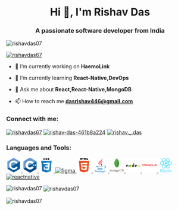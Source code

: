 <h1 align="center">Hi 👋, I'm Rishav Das</h1>
<h3 align="center">A passionate software developer from India</h3>

<p align="left"> <img src="https://komarev.com/ghpvc/?username=rishavdas07&label=Profile%20views&color=0e75b6&style=flat" alt="rishavdas07" /> </p>

<p align="left"> <a href="https://twitter.com/rishavdas67" target="blank"><img src="https://img.shields.io/twitter/follow/rishavdas67?logo=twitter&style=for-the-badge" alt="rishavdas67" /></a> </p>

- 🔭 I’m currently working on **HaemoLink**

- 🌱 I’m currently learning **React-Native,DevOps**

- 💬 Ask me about **React,React-Native,MongoDB**

- 📫 How to reach me **dasrishav446@gmail.com**

<h3 align="left">Connect with me:</h3>
<p align="left">
<a href="https://twitter.com/rishavdas67" target="blank"><img align="center" src="https://raw.githubusercontent.com/rahuldkjain/github-profile-readme-generator/master/src/images/icons/Social/twitter.svg" alt="rishavdas67" height="30" width="40" /></a>
<a href="https://linkedin.com/in/rishav-das-461b8a224" target="blank"><img align="center" src="https://raw.githubusercontent.com/rahuldkjain/github-profile-readme-generator/master/src/images/icons/Social/linked-in-alt.svg" alt="rishav-das-461b8a224" height="30" width="40" /></a>
<a href="https://instagram.com/rishav._.das" target="blank"><img align="center" src="https://raw.githubusercontent.com/rahuldkjain/github-profile-readme-generator/master/src/images/icons/Social/instagram.svg" alt="rishav._.das" height="30" width="40" /></a>
</p>

<h3 align="left">Languages and Tools:</h3>
<p align="left"> <a href="https://www.cprogramming.com/" target="_blank" rel="noreferrer"> <img src="https://raw.githubusercontent.com/devicons/devicon/master/icons/c/c-original.svg" alt="c" width="40" height="40"/> </a> <a href="https://www.w3schools.com/cpp/" target="_blank" rel="noreferrer"> <img src="https://raw.githubusercontent.com/devicons/devicon/master/icons/cplusplus/cplusplus-original.svg" alt="cplusplus" width="40" height="40"/> </a> <a href="https://www.w3schools.com/css/" target="_blank" rel="noreferrer"> <img src="https://raw.githubusercontent.com/devicons/devicon/master/icons/css3/css3-original-wordmark.svg" alt="css3" width="40" height="40"/> </a> <a href="https://www.figma.com/" target="_blank" rel="noreferrer"> <img src="https://www.vectorlogo.zone/logos/figma/figma-icon.svg" alt="figma" width="40" height="40"/> </a> <a href="https://www.w3.org/html/" target="_blank" rel="noreferrer"> <img src="https://raw.githubusercontent.com/devicons/devicon/master/icons/html5/html5-original-wordmark.svg" alt="html5" width="40" height="40"/> </a> <a href="https://www.java.com" target="_blank" rel="noreferrer"> <img src="https://raw.githubusercontent.com/devicons/devicon/master/icons/java/java-original.svg" alt="java" width="40" height="40"/> </a> <a href="https://www.mongodb.com/" target="_blank" rel="noreferrer"> <img src="https://raw.githubusercontent.com/devicons/devicon/master/icons/mongodb/mongodb-original-wordmark.svg" alt="mongodb" width="40" height="40"/> </a> <a href="https://nodejs.org" target="_blank" rel="noreferrer"> <img src="https://raw.githubusercontent.com/devicons/devicon/master/icons/nodejs/nodejs-original-wordmark.svg" alt="nodejs" width="40" height="40"/> </a> <a href="https://www.oracle.com/" target="_blank" rel="noreferrer"> <img src="https://raw.githubusercontent.com/devicons/devicon/master/icons/oracle/oracle-original.svg" alt="oracle" width="40" height="40"/> </a> <a href="https://reactjs.org/" target="_blank" rel="noreferrer"> <img src="https://raw.githubusercontent.com/devicons/devicon/master/icons/react/react-original-wordmark.svg" alt="react" width="40" height="40"/> </a> <a href="https://reactnative.dev/" target="_blank" rel="noreferrer"> <img src="https://reactnative.dev/img/header_logo.svg" alt="reactnative" width="40" height="40"/> </a> </p>

<p><img align="left" src="https://github-readme-stats.vercel.app/api/top-langs?username=rishavdas07&show_icons=true&locale=en&layout=compact" alt="rishavdas07" /></p>

<p>&nbsp;<img align="center" src="https://github-readme-stats.vercel.app/api?username=rishavdas07&show_icons=true&locale=en" alt="rishavdas07" /></p>

<p><img align="center" src="https://github-readme-streak-stats.herokuapp.com/?user=rishavdas07&" alt="rishavdas07" /></p>
